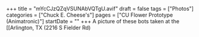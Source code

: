 +++
title = "mYcCJzQZqVSUNAbVQTgU.avif"
draft = false
tags = ["Photos"]
categories = ["Chuck E. Cheese's"]
pages = ["CU Flower Prototype (Animatronic)"]
startDate = ""
+++
A picture of these bots taken at the [[Arlington, TX (2216 S Fielder Rd)
